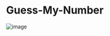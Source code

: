 # Guess-My-Number
![image](https://user-images.githubusercontent.com/55485391/115232717-59edab80-a117-11eb-8f98-479b175bbe76.png)
